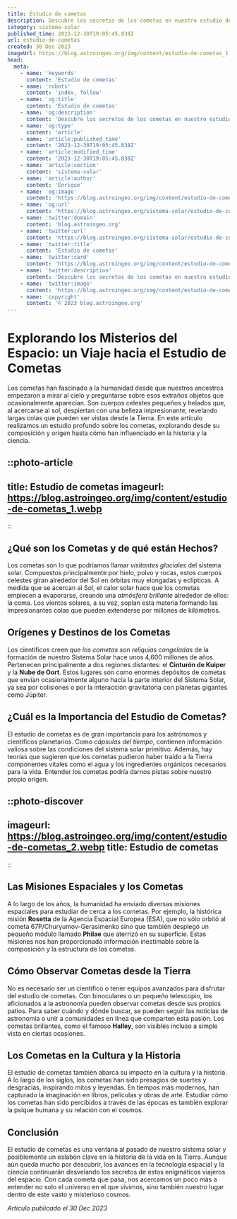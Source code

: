 ```yaml
---
title: Estudio de cometas
description: Descubre los secretos de los cometas en nuestro estudio detallado, donde exploramos su composición, origen y rol en el sistema solar.
category: sistema-solar
published_time: 2023-12-30T19:05:45.838Z
url: estudio-de-cometas
created: 30 Dec 2023
imageUrl: https://blog.astroingeo.org/img/content/estudio-de-cometas_1.webp
head:
  meta:
    - name: 'keywords'
      content: 'Estudio de cometas'
    - name: 'robots'
      content: 'index, follow'
    - name: 'og:title'
      content: 'Estudio de cometas'
    - name: 'og:description'
      content: 'Descubre los secretos de los cometas en nuestro estudio detallado, donde exploramos su composición, origen y rol en el sistema solar.'
    - name: 'og:type'
      content: 'article'
    - name: 'article:published_time'
      content: '2023-12-30T19:05:45.838Z'
    - name: 'article:modified_time'
      content: '2023-12-30T19:05:45.838Z'
    - name: 'article:section'
      content: 'sistema-solar'
    - name: 'article:author'
      content: 'Enrique'
    - name: 'og:image'
      content: 'https://blog.astroingeo.org/img/content/estudio-de-cometas_1.webp'
    - name: 'og:url'
      content: 'https://blog.astroingeo.org/sistema-solar/estudio-de-cometas'
    - name: 'twitter:domain'
      content: 'blog.astroingeo.org'
    - name: 'twitter:url'
      content: 'https://blog.astroingeo.org/sistema-solar/estudio-de-cometas'
    - name: 'twitter:title'
      content: 'Estudio de cometas'
    - name: 'twitter:card'
      content: 'https://blog.astroingeo.org/img/content/estudio-de-cometas_1.webp'
    - name: 'twitter:description'
      content: 'Descubre los secretos de los cometas en nuestro estudio detallado, donde exploramos su composición, origen y rol en el sistema solar.'
    - name: 'twitter:image'
      content: 'https://blog.astroingeo.org/img/content/estudio-de-cometas_1.webp'
    - name: 'copyright'
      content: '© 2023 blog.astroingeo.org'
---
```

# Explorando los Misterios del Espacio: un Viaje hacia el Estudio de Cometas

Los cometas han fascinado a la humanidad desde que nuestros ancestros empezaron a mirar al cielo y preguntarse sobre esos extraños objetos que ocasionalmente aparecían. Son cuerpos celestes pequeños y helados que, al acercarse al sol, despiertan con una belleza impresionante, revelando largas colas que pueden ser vistas desde la Tierra. En este artículo realizamos un estudio profundo sobre los cometas, explorando desde su composición y origen hasta cómo han influenciado en la historia y la ciencia.

::photo-article
---
title: Estudio de cometas
imageurl: https://blog.astroingeo.org/img/content/estudio-de-cometas_1.webp
---
::

## ¿Qué son los Cometas y de qué están Hechos?

Los cometas son lo que podríamos llamar *visitantes glaciales* del sistema solar. Compuestos principalmente por hielo, polvo y rocas, estos cuerpos celestes giran alrededor del Sol en órbitas muy elongadas y eclípticas. A medida que se acercan al Sol, el calor solar hace que los cometas empiecen a evaporarse, creando una *atmósfera brillante* alrededor de ellos: la coma. Los vientos solares, a su vez, soplan esta materia formando las impresionantes colas que pueden extenderse por millones de kilómetros.

## Orígenes y Destinos de los Cometas

Los científicos creen que *los cometas son reliquias congeladas* de la formación de nuestro Sistema Solar hace unos 4,600 millones de años. Pertenecen principalmente a dos regiones distantes: el **Cinturón de Kuiper** y la **Nube de Oort**. Estos lugares son como enormes depósitos de cometas que envían ocasionalmente alguno hacia la parte interior del Sistema Solar, ya sea por colisiones o por la interacción gravitatoria con planetas gigantes como Júpiter.

## ¿Cuál es la Importancia del Estudio de Cometas?

El estudio de cometas es de gran importancia para los astrónomos y científicos planetarios. Como *cápsulas del tiempo*, contienen información valiosa sobre las condiciones del sistema solar primitivo. Además, hay teorías que sugieren que los cometas pudieron haber traído a la Tierra componentes vitales como el agua y los ingredientes orgánicos necesarios para la vida. Entender los cometas podría darnos pistas sobre nuestro propio origen.


::photo-discover
---
imageurl: https://blog.astroingeo.org/img/content/estudio-de-cometas_2.webp
title: Estudio de cometas
---
::

## Las Misiones Espaciales y los Cometas

A lo largo de los años, la humanidad ha enviado diversas misiones espaciales para estudiar de cerca a los cometas. Por ejemplo, la histórica misión **Rosetta** de la Agencia Espacial Europea (ESA), que no sólo orbitó al cometa 67P/Churyumov-Gerasimenko sino que también desplegó un pequeño módulo llamado **Philae** que aterrizó en su superficie. Estas misiones nos han proporcionado información inestimable sobre la composición y la estructura de los cometas.

## Cómo Observar Cometas desde la Tierra

No es necesario ser un científico o tener equipos avanzados para disfrutar del estudio de cometas. Con binoculares o un pequeño telescopio, los aficionados a la astronomía pueden observar cometas desde sus propios patios. Para saber cuándo y dónde buscar, se pueden seguir las noticias de astronomía o unir a comunidades en línea que comparten esta pasión. Los cometas brillantes, como el famoso **Halley**, son visibles incluso a simple vista en ciertas ocasiones.

## Los Cometas en la Cultura y la Historia

El estudio de cometas también abarca su impacto en la cultura y la historia. A lo largo de los siglos, los cometas han sido presagios de suertes y desgracias, inspirando mitos y leyendas. En tiempos más modernos, han capturado la imaginación en libros, películas y obras de arte. Estudiar cómo los cometas han sido percibidos a través de las épocas es también explorar la psique humana y su relación con el cosmos.

## Conclusión

El estudio de cometas es una ventana al pasado de nuestro sistema solar y posiblemente un eslabón clave en la historia de la vida en la Tierra. Aunque aún queda mucho por descubrir, los avances en la tecnología espacial y la ciencia continuarán desvelando los secretos de estos enigmáticos viajeros del espacio. Con cada cometa que pasa, nos acercamos un poco más a entender no solo el universo en el que vivimos, sino también nuestro lugar dentro de este vasto y misterioso cosmos.

_Artículo publicado el 30 Dec 2023_